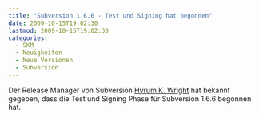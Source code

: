 ```yaml
---
title: "Subversion 1.6.6 - Test und Signing hat begonnen"
date: 2009-10-15T19:02:30
lastmod: 2009-10-15T19:02:30
categories:
  - SKM
  - Neuigkeiten
  - Neue Versionen
  - Subversion
---
```

Der Release Manager von Subversion <a href="http://www.nabble.com/1.6.6-up-for-signing-testing-td25911900.html">Hyrum K. Wright</a> hat bekannt gegeben, dass die Test und Signing Phase für Subversion 1.6.6 begonnen hat.
